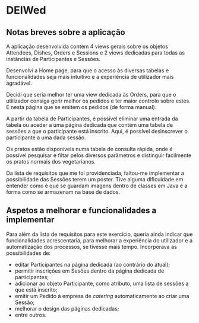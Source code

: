 # DEIWed

## Notas breves sobre a aplicação

A aplicação desenvolvida contém 4 views gerais sobre os objetos Attendees, Dishes, Orders e Sessions e 2 views dedicadas para todas as instâncias de Participantes e Sessões.

Desenvolvi a Home page, para que o acesso às diversas tabelas e funcionalidades seja mais intuitivo e a experiência de utilizador mais agradável.

Decidi que seria melhor ter uma view dedicada às Orders, para que o utilizador consiga gerir melhor os pedidos e ter maior controlo sobre estes. É nesta página que se emitem os pedidos (de forma manual).

A partir da tabela de Participantes, é possível eliminar uma entrada da tabela ou aceder a uma página dedicada que contém uma tabela de sessões a que o participante está inscrito. Aqui, é possível desinscrever o participante a uma dada sessão.

Os pratos estão disponíveis numa tabela de consulta rápida, onde é possível pesquisar e filtar pelos diversos parâmetros e distinguir facilmente os pratos normais dos vegetarianos.

Da lista de requisitos que me foi providenciada, faltou-me implementar a possibilidade das Sessões terem um poster. Tive alguma dificuldade em entender como é que se guardam imagens dentro de classes em Java e a forma como se armazenam na base de dados.

## Aspetos a melhorar e funcionalidades a implementar

Para além da lista de requisitos para este exercício, queria ainda indicar que funcionalidades acrescentaria, para melhorar a experiência do utilizador e a automatização dos processos, se tivesse mais tempo. Incorporava as possibilidades de:

- editar Participantes na página dedicada (ao contrário do atual);
- permitir inscrições em Sesões dentro da página dedicada de participantes;
- adicionar ao objeto Participante, como atributo, uma lista de sessões a que está inscrito;
- emitir um Pedido à empresa de _catering_ automaticamente ao criar uma Sessão;
- melhorar o design das páginas dedicadas;
- entre outros.
